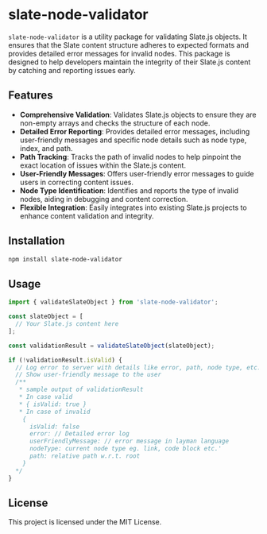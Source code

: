 # slate-node-validator

`slate-node-validator` is a utility package for validating Slate.js objects. It ensures that the Slate content structure adheres to expected formats and provides detailed error messages for invalid nodes. This package is designed to help developers maintain the integrity of their Slate.js content by catching and reporting issues early.

## Features

- **Comprehensive Validation**: Validates Slate.js objects to ensure they are non-empty arrays and checks the structure of each node.
- **Detailed Error Reporting**: Provides detailed error messages, including user-friendly messages and specific node details such as node type, index, and path.
- **Path Tracking**: Tracks the path of invalid nodes to help pinpoint the exact location of issues within the Slate.js content.
- **User-Friendly Messages**: Offers user-friendly error messages to guide users in correcting content issues.
- **Node Type Identification**: Identifies and reports the type of invalid nodes, aiding in debugging and content correction.
- **Flexible Integration**: Easily integrates into existing Slate.js projects to enhance content validation and integrity.

## Installation

```bash
npm install slate-node-validator
```

## Usage
```js
import { validateSlateObject } from 'slate-node-validator';

const slateObject = [
  // Your Slate.js content here
];

const validationResult = validateSlateObject(slateObject);

if (!validationResult.isValid) {
  // Log error to server with details like error, path, node type, etc.
  // Show user-friendly message to the user
  /**
   * sample output of validationResult
   * In case valid
   * { isValid: true }
   * In case of invalid
    {
      isValid: false
      error: // Detailed error log
      userFriendlyMessage: // error message in layman language
      nodeType: current node type eg. link, code block etc.'
      path: relative path w.r.t. root
    }
  */
}
```
## License
This project is licensed under the MIT License.
